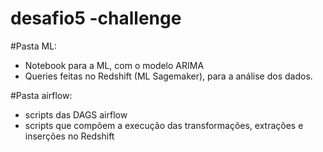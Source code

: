 # desafio5 -challenge
#Pasta ML:
- Notebook para a ML, com o modelo ARIMA
- Queries feitas no Redshift (ML Sagemaker), para a análise dos dados.

#Pasta airflow:
- scripts das DAGS airflow
- scripts que compõem a execução das transformações, extrações e inserções no Redshift


